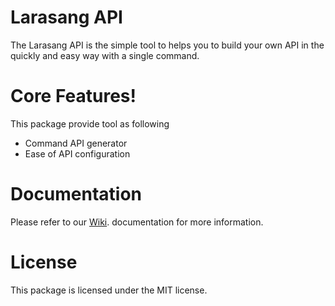 # Larasang API
The Larasang API is the simple tool to helps you to build your own API in the quickly and easy way with a single command.   

# Core Features!
This package provide tool as following
* Command API generator
* Ease of API configuration 

# Documentation
Please refer to our [Wiki](https://github.com/edwinwong90/larasang/wiki). documentation for more information.

# License
This package is licensed under the MIT license.
